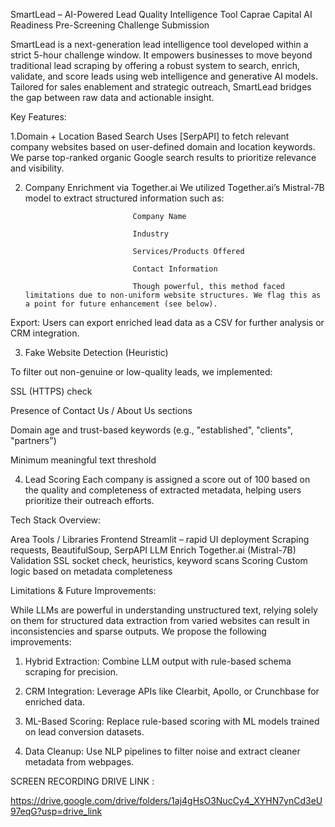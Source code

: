 SmartLead – AI-Powered Lead Quality Intelligence Tool
Caprae Capital AI Readiness Pre-Screening Challenge Submission

SmartLead is a next-generation lead intelligence tool developed within a strict 5-hour challenge window. It empowers businesses to move beyond traditional lead scraping by offering a robust system to search, enrich, validate, and score leads using web intelligence and generative AI models. Tailored for sales enablement and strategic outreach, SmartLead bridges the gap between raw data and actionable insight.

Key Features:

1.Domain + Location Based Search
                   Uses [SerpAPI] to fetch relevant company websites based on user-defined domain and location keywords. We parse top-ranked organic Google search results to prioritize relevance and visibility.

2. Company Enrichment via Together.ai
                    We utilized Together.ai’s Mistral-7B model to extract structured information such as:

                               Company Name

                               Industry

                               Services/Products Offered

                               Contact Information

                               Though powerful, this method faced limitations due to non-uniform website structures. We flag this as a point for future enhancement (see below).

 Export: Users can export enriched lead data as a CSV for further analysis or CRM integration.

3. Fake Website Detection (Heuristic)

To filter out non-genuine or low-quality leads, we implemented:

SSL (HTTPS) check

Presence of Contact Us / About Us sections

Domain age and trust-based keywords (e.g., "established", "clients", "partners")

Minimum meaningful text threshold

4. Lead Scoring
Each company is assigned a score out of 100 based on the quality and completeness of extracted metadata, helping users prioritize their outreach efforts.

Tech Stack Overview:

Area	Tools / Libraries
Frontend	Streamlit – rapid UI deployment
Scraping	requests, BeautifulSoup, SerpAPI
LLM Enrich	Together.ai (Mistral-7B)
Validation	SSL socket check, heuristics, keyword scans
Scoring	Custom logic based on metadata completeness


Limitations & Future Improvements:

While LLMs are powerful in understanding unstructured text, relying solely on them for structured data extraction from varied websites can result in inconsistencies and sparse outputs. We propose the following improvements:

1. Hybrid Extraction: Combine LLM output with rule-based schema scraping for precision.

2. CRM Integration: Leverage APIs like Clearbit, Apollo, or Crunchbase for enriched data.

3. ML-Based Scoring: Replace rule-based scoring with ML models trained on lead conversion datasets.

4. Data Cleanup: Use NLP pipelines to filter noise and extract cleaner metadata from webpages.


SCREEN RECORDING DRIVE LINK :

https://drive.google.com/drive/folders/1aj4gHsO3NucCy4_XYHN7ynCd3eU97eqG?usp=drive_link
